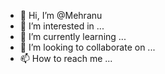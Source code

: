 - 👋 Hi, I’m @Mehranu
- 👀 I’m interested in ...
- 🌱 I’m currently learning ...
- 💞️ I’m looking to collaborate on ...
- 📫 How to reach me ...

<!---
Mehranu/Mehranu is a ✨ special ✨ repository because its `README.md` (this file) appears on your GitHub profile.
You can click the Preview link to take a look at your changes.
--->
